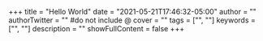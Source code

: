 +++
title = "Hello World"
date = "2021-05-21T17:46:32-05:00"
author = ""
authorTwitter = "" #do not include @
cover = ""
tags = ["", ""]
keywords = ["", ""]
description = ""
showFullContent = false
+++
